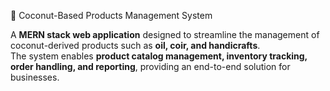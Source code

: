  🌴 Coconut-Based Products Management System

A **MERN stack web application** designed to streamline the management of coconut-derived products such as **oil, coir, and handicrafts**.  
The system enables **product catalog management, inventory tracking, order handling, and reporting**, providing an end-to-end solution for businesses.
